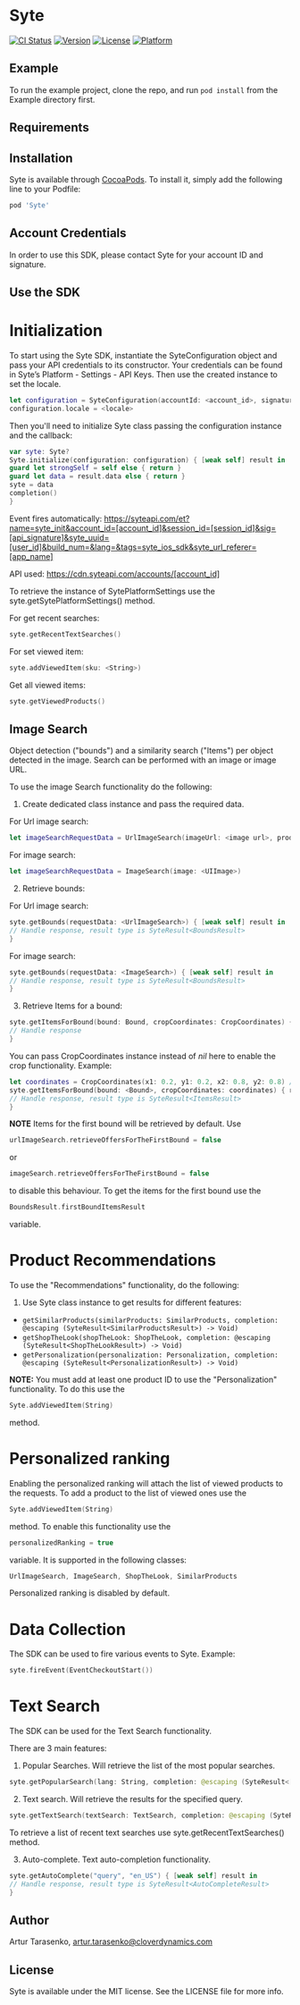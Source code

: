 # Syte

 [![CI Status](https://img.shields.io/travis/arturtarasenko/Syte.svg?style=flat)](https://travis-ci.org/arturtarasenko/Syte)
 [![Version](https://img.shields.io/cocoapods/v/Syte.svg?style=flat)](https://cocoapods.org/pods/Syte)
 [![License](https://img.shields.io/cocoapods/l/Syte.svg?style=flat)](https://cocoapods.org/pods/Syte)
 [![Platform](https://img.shields.io/cocoapods/p/Syte.svg?style=flat)](https://cocoapods.org/pods/Syte)

## Example

To run the example project, clone the repo, and run `pod install` from the Example directory first.

## Requirements

## Installation

Syte is available through [CocoaPods](https://cocoapods.org). To install
it, simply add the following line to your Podfile:

```ruby
pod 'Syte'
```

## Account Credentials

In order to use this SDK, please contact Syte for your account ID and signature.     

## Use the SDK

# Initialization

To start using the Syte SDK, instantiate the SyteConfiguration object and pass your API credentials to its constructor. 
Your credentials can be found in Syte’s Platform - Settings - API Keys.
Then use the created instance to set the locale.
```swift  
let configuration = SyteConfiguration(accountId: <account_id>, signature: <api_signature>)
configuration.locale = <locale>
```

Then you'll need to initialize Syte class passing the configuration instance and the callback:

```swift  
var syte: Syte?
Syte.initialize(configuration: configuration) { [weak self] result in
guard let strongSelf = self else { return }
guard let data = result.data else { return }
syte = data
completion()
}
```

Event fires automatically: https://syteapi.com/et?name=syte_init&account_id=[account_id]&session_id=[session_id]&sig=[api_signature]&syte_uuid=[user_id]&build_num=&lang=&tags=syte_ios_sdk&syte_url_referer=[app_name]

API used: https://cdn.syteapi.com/accounts/[account_id]

To retrieve the instance of SytePlatformSettings use the syte.getSytePlatformSettings() method.

For get recent searches:
```swift
syte.getRecentTextSearches()
```

For set viewed item:
```swift
syte.addViewedItem(sku: <String>)
```

Get all viewed items:
```swift
syte.getViewedProducts()
```

## Image Search

Object detection ("bounds") and a similarity search ("Items") per object detected in the image. 
Search can be performed with an image or image URL.

To use the image Search functionality do the following:

1. Create dedicated class instance and pass the required data.

For Url image search:
```swift  
let imageSearchRequestData = UrlImageSearch(imageUrl: <image url>, productType: <SyteProductType>)
```
For image search:
```swift  
let imageSearchRequestData = ImageSearch(image: <UIImage>)
```
2. Retrieve bounds:

For Url image search:
```swift  
syte.getBounds(requestData: <UrlImageSearch>) { [weak self] result in
// Handle response, result type is SyteResult<BoundsResult> 
}
```
For image search:
```swift  
syte.getBounds(requestData: <ImageSearch>) { [weak self] result in
// Handle response, result type is SyteResult<BoundsResult> 
}
```
3. Retrieve Items for a bound:
```swift  
syte.getItemsForBound(bound: Bound, cropCoordinates: CropCoordinates) { result in
// Handle response
}
```

You can pass CropCoordinates instance instead of *nil* here to enable the crop functionality. Example:
```swift  
let coordinates = CropCoordinates(x1: 0.2, y1: 0.2, x2: 0.8, y2: 0.8) // The coordinates should be relative ranging from 0.0 to 1.0
syte.getItemsForBound(bound: <Bound>, cropCoordinates: coordinates) { result in
// Handle response, result type is SyteResult<ItemsResult> 
}
```

**NOTE**
Items for the first bound will be retrieved by default.
Use 
```swift
urlImageSearch.retrieveOffersForTheFirstBound = false
```
or
```swift
imageSearch.retrieveOffersForTheFirstBound = false
```
 to disable this behaviour.
To get the items for the first bound use the 
```swift 
BoundsResult.firstBoundItemsResult
``` 
variable.

# Product Recommendations
To use the "Recommendations" functionality, do the following:

1. Use Syte class instance to get results for different features:

*   `getSimilarProducts(similarProducts: SimilarProducts, completion: @escaping (SyteResult<SimilarProductsResult>) -> Void)`
*   `getShopTheLook(shopTheLook: ShopTheLook, completion: @escaping (SyteResult<ShopTheLookResult>) -> Void)`
*   `getPersonalization(personalization: Personalization, completion: @escaping (SyteResult<PersonalizationResult>) -> Void)`

**NOTE:** You must add at least one product ID to use the "Personalization" functionality. To do this use the 
```swift
Syte.addViewedItem(String)
``` 
method.

# Personalized ranking

Enabling the personalized ranking will attach the list of viewed products to the requests. 
To add a product to the list of viewed ones use the
```swift
Syte.addViewedItem(String)
```
method.
To enable this functionality use the 
```swift
personalizedRanking = true
```
variable. 
It is supported in the following classes: 
```swift
UrlImageSearch, ImageSearch, ShopTheLook, SimilarProducts
```
Personalized ranking is disabled by default.

# Data Collection

The SDK can be used to fire various events to Syte. Example:
```swift  
syte.fireEvent(EventCheckoutStart())
```
# Text Search

The SDK can be used for the Text Search functionality.

There are 3 main features:

1. Popular Searches. Will retrieve the list of the most popular searches.
```swift  
syte.getPopularSearch(lang: String, completion: @escaping (SyteResult<[String]>) -> Void)
```
2. Text search. Will retrieve the results for the specified query.
```swift  
syte.getTextSearch(textSearch: TextSearch, completion: @escaping (SyteResult<TextSearchResult>) -> Void)
```
To retrieve a list of recent text searches use syte.getRecentTextSearches() method.

3. Auto-complete. Text auto-completion functionality.
```swift  
syte.getAutoComplete("query", "en_US") { [weak self] result in
// Handle response, result type is SyteResult<AutoCompleteResult>
}
```

## Author

Artur Tarasenko, artur.tarasenko@cloverdynamics.com

## License

Syte is available under the MIT license. See the LICENSE file for more info.
